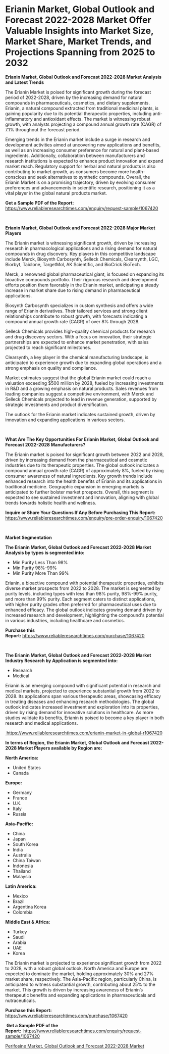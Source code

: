 <p><h1>Erianin Market, Global Outlook and Forecast 2022-2028 Market Offer Valuable Insights into Market Size, Market Share, Market Trends, and Projections Spanning from 2025 to 2032</h1></p><p><strong>Erianin Market, Global Outlook and Forecast 2022-2028 Market Analysis and Latest Trends</strong></p>
<p><p>The Erianin Market is poised for significant growth during the forecast period of 2022-2028, driven by the increasing demand for natural compounds in pharmaceuticals, cosmetics, and dietary supplements. Erianin, a natural compound extracted from traditional medicinal plants, is gaining popularity due to its potential therapeutic properties, including anti-inflammatory and antioxidant effects. The market is witnessing robust growth, with analysts projecting a compound annual growth rate (CAGR) of 7.1% throughout the forecast period.</p><p>Emerging trends in the Erianin market include a surge in research and development activities aimed at uncovering new applications and benefits, as well as an increasing consumer preference for natural and plant-based ingredients. Additionally, collaboration between manufacturers and research institutions is expected to enhance product innovation and expand market reach. Regulatory support for herbal and natural products is also contributing to market growth, as consumers become more health-conscious and seek alternatives to synthetic compounds. Overall, the Erianin Market is on a promising trajectory, driven by evolving consumer preferences and advancements in scientific research, positioning it as a vital player in the global natural products market.</p></p>
<p><strong>Get a Sample PDF of the Report:&nbsp;</strong> <a href="https://www.reliableresearchtimes.com/enquiry/request-sample/1067420?utm_campaign=2984&utm_medium=2&utm_source=Github&utm_content=ia&utm_term=21032025&utm_id=erianin-market-global-outlook-and-forecast-2022-2028">https://www.reliableresearchtimes.com/enquiry/request-sample/1067420</a></p>
<p>&nbsp;</p>
<p><strong>Erianin Market, Global Outlook and Forecast 2022-2028 Major Market Players</strong></p>
<p><p>The Erianin market is witnessing significant growth, driven by increasing research in pharmacological applications and a rising demand for natural compounds in drug discovery. Key players in this competitive landscape include Merck, Biosynth Carbosynth, Selleck Chemicals, Clearsynth, LGC, Biorbyt, Taiclone, TargetMol, AK Scientific, and BioCrick BioTech.</p><p>Merck, a renowned global pharmaceutical giant, is focused on expanding its bioactive compounds portfolio. Their rigorous research and development efforts position them favorably in the Erianin market, anticipating a steady increase in market share due to rising demand in pharmaceutical applications.</p><p>Biosynth Carbosynth specializes in custom synthesis and offers a wide range of Erianin derivatives. Their tailored services and strong client relationships contribute to robust growth, with forecasts indicating a compound annual growth rate (CAGR) of over 8% through 2028.</p><p>Selleck Chemicals provides high-quality chemical products for research and drug discovery sectors. With a focus on innovation, their strategic partnerships are expected to enhance market penetration, with sales projected to reach significant milestones.</p><p>Clearsynth, a key player in the chemical manufacturing landscape, is anticipated to experience growth due to expanding global operations and a strong emphasis on quality and compliance.</p><p>Market estimates suggest that the global Erianin market could reach a valuation exceeding $500 million by 2028, fueled by increasing investments in R&D and a growing emphasis on natural products. Sales revenues from leading companies suggest a competitive environment, with Merck and Selleck Chemicals projected to lead in revenue generation, supported by strategic investments and product diversification.</p><p>The outlook for the Erianin market indicates sustained growth, driven by innovation and expanding applications in various sectors.</p></p>
<p>&nbsp;</p>
<p><strong>What Are The Key Opportunities For Erianin Market, Global Outlook and Forecast 2022-2028 Manufacturers?</strong></p>
<p><p>The Erianin market is poised for significant growth between 2022 and 2028, driven by increasing demand from the pharmaceutical and cosmetic industries due to its therapeutic properties. The global outlook indicates a compound annual growth rate (CAGR) of approximately 8%, fueled by rising consumer awareness of natural ingredients. Key growth trends include enhanced research into the health benefits of Erianin and its applications in traditional medicine. Geographic expansion in emerging markets is anticipated to further bolster market prospects. Overall, this segment is expected to see sustained investment and innovation, aligning with global trends towards holistic health and wellness.</p></p>
<p><strong>Inquire or Share Your Questions If Any Before Purchasing This Report:</strong> <a href="https://www.reliableresearchtimes.com/enquiry/pre-order-enquiry/1067420?utm_campaign=2984&utm_medium=2&utm_source=Github&utm_content=ia&utm_term=21032025&utm_id=erianin-market-global-outlook-and-forecast-2022-2028">https://www.reliableresearchtimes.com/enquiry/pre-order-enquiry/1067420</a></p>
<p>&nbsp;</p>
<p><strong>Market Segmentation</strong></p>
<p><strong>The Erianin Market, Global Outlook and Forecast 2022-2028 Market Analysis by types is segmented into:</strong></p>
<p><ul><li>Min Purity Less Than 98%</li><li>Min Purity 98%-99%</li><li>Min Purity More Than 99%</li></ul></p>
<p><p>Erianin, a bioactive compound with potential therapeutic properties, exhibits diverse market prospects from 2022 to 2028. The market is segmented by purity levels, including types with less than 98% purity, 98%-99% purity, and more than 99% purity. Each segment caters to distinct applications, with higher purity grades often preferred for pharmaceutical uses due to enhanced efficacy. The global outlook indicates growing demand driven by increased research and development, highlighting the compound's potential in various industries, including healthcare and cosmetics.</p></p>
<p><strong>Purchase this Report:&nbsp;</strong><a href="https://www.reliableresearchtimes.com/purchase/1067420?utm_campaign=2984&utm_medium=2&utm_source=Github&utm_content=ia&utm_term=21032025&utm_id=erianin-market-global-outlook-and-forecast-2022-2028">https://www.reliableresearchtimes.com/purchase/1067420</a></p>
<p>&nbsp;</p>
<p><strong>The Erianin Market, Global Outlook and Forecast 2022-2028 Market Industry Research by Application is segmented into:</strong></p>
<p><ul><li>Research</li><li>Medical</li></ul></p>
<p><p>Erianin is an emerging compound with significant potential in research and medical markets, projected to experience substantial growth from 2022 to 2028. Its applications span various therapeutic areas, showcasing efficacy in treating diseases and enhancing research methodologies. The global outlook indicates increased investment and exploration into its properties, driven by rising demand for innovative solutions in healthcare. As more studies validate its benefits, Erianin is poised to become a key player in both research and medical applications.</p></p>
<p><a href="https://www.reliableresearchtimes.com/erianin-market-in-global-r1067420?utm_campaign=2984&utm_medium=2&utm_source=Github&utm_content=ia&utm_term=21032025&utm_id=erianin-market-global-outlook-and-forecast-2022-2028">&nbsp;https://www.reliableresearchtimes.com/erianin-market-in-global-r1067420</a></p>
<p><strong>In terms of Region, the Erianin Market, Global Outlook and Forecast 2022-2028 Market Players available by Region are:</strong></p>
<p>
    <p> <strong> North America: </strong>
        <ul>
            <li>United States</li>
            <li>Canada</li>
        </ul>
        </p> 
    <p> <strong> Europe: </strong>
        <ul>
            <li>Germany</li>
            <li>France</li>
            <li>U.K.</li>
            <li>Italy</li>
            <li>Russia</li>
        </ul>
        </p> 
    <p> <strong> Asia-Pacific: </strong>
        <ul>
            <li>China</li>
            <li>Japan</li>
            <li>South Korea</li>
            <li>India</li>
            <li>Australia</li>
            <li>China Taiwan</li>
            <li>Indonesia</li>
            <li>Thailand</li>
            <li>Malaysia</li>
        </ul>
        </p> 
    <p> <strong> Latin America: </strong>
        <ul>
            <li>Mexico</li>
            <li>Brazil</li>
            <li>Argentina Korea</li>
            <li>Colombia</li>
        </ul>
        </p> 
    <p> <strong> Middle East & Africa: </strong>
        <ul>
            <li>Turkey</li>
            <li>Saudi</li>
            <li>Arabia</li>
            <li>UAE</li>
            <li>Korea</li>
        </ul>
    </p>
    </p>
<p><p>The Erianin market is projected to experience significant growth from 2022 to 2028, with a robust global outlook. North America and Europe are expected to dominate the market, holding approximately 30% and 27% market share, respectively. The Asia-Pacific region, particularly China, is anticipated to witness substantial growth, contributing about 25% to the market. This growth is driven by increasing awareness of Erianin’s therapeutic benefits and expanding applications in pharmaceuticals and nutraceuticals.</p></p>
<p><strong>Purchase this Report: </strong><a href="https://www.reliableresearchtimes.com/purchase/1067420?utm_campaign=2984&utm_medium=2&utm_source=Github&utm_content=ia&utm_term=21032025&utm_id=erianin-market-global-outlook-and-forecast-2022-2028">https://www.reliableresearchtimes.com/purchase/1067420</a></p>
<p>&nbsp;<strong>Get a Sample PDF of the Report:&nbsp;&nbsp;</strong><a href="https://www.reliableresearchtimes.com/enquiry/request-sample/1067420?utm_campaign=2984&utm_medium=2&utm_source=Github&utm_content=ia&utm_term=21032025&utm_id=erianin-market-global-outlook-and-forecast-2022-2028">https://www.reliableresearchtimes.com/enquiry/request-sample/1067420</a></p>
<p><strong></strong></p>
<p><p><a href="https://github.com/salodipura00/Market-Research-Report-List-1/blob/main/perifosine-market-global-outlook-and-forecast-2022-2028-market.md?utm_campaign=2984&utm_medium=2&utm_source=Github&utm_content=ia&utm_term=21032025&utm_id=erianin-market-global-outlook-and-forecast-2022-2028">Perifosine Market, Global Outlook and Forecast 2022-2028 Market</a></p></p>